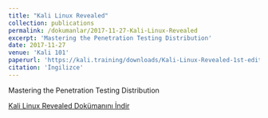 ```yaml
---
title: "Kali Linux Revealed"
collection: publications
permalink: /dokumanlar/2017-11-27-Kali-Linux-Revealed
excerpt: 'Mastering the Penetration Testing Distribution'
date: 2017-11-27
venue: 'Kali 101'
paperurl: 'https://kali.training/downloads/Kali-Linux-Revealed-1st-edition.pdf'
citation: 'İngilizce'
---
```



Mastering the Penetration Testing Distribution




[Kali Linux Revealed Dokümanını İndir ](https://kali.training/downloads/Kali-Linux-Revealed-1st-edition.pdf)  


